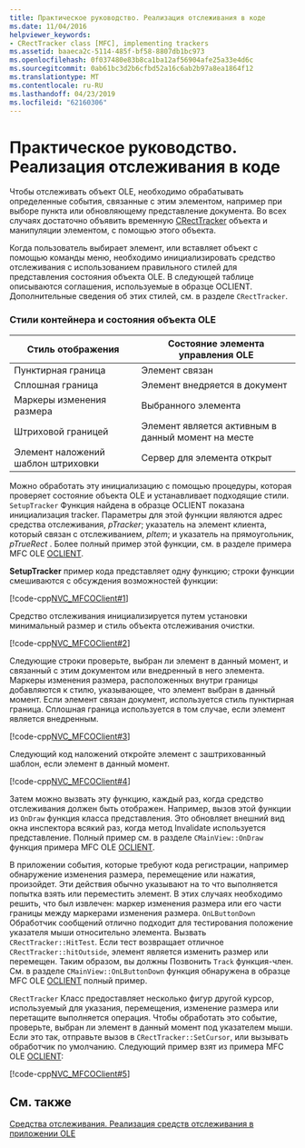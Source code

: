 ```yaml
---
title: Практическое руководство. Реализация отслеживания в коде
ms.date: 11/04/2016
helpviewer_keywords:
- CRectTracker class [MFC], implementing trackers
ms.assetid: baaeca2c-5114-485f-bf58-8807db1bc973
ms.openlocfilehash: 0f037480e83b8ca1ba12af56904afe25a33e4d6c
ms.sourcegitcommit: 0ab61bc3d2b6cfbd52a16c6ab2b97a8ea1864f12
ms.translationtype: MT
ms.contentlocale: ru-RU
ms.lasthandoff: 04/23/2019
ms.locfileid: "62160306"
---
```

# <a name="how-to-implement-tracking-in-your-code"></a>Практическое руководство. Реализация отслеживания в коде

Чтобы отслеживать объект OLE, необходимо обрабатывать определенные события, связанные с этим элементом, например при выборе пункта или обновляющему представление документа. Во всех случаях достаточно объявить временную [CRectTracker](../mfc/reference/crecttracker-class.md) объекта и манипуляции элементом, с помощью этого объекта.

Когда пользователь выбирает элемент, или вставляет объект с помощью команды меню, необходимо инициализировать средство отслеживания с использованием правильного стилей для представления состояния объекта OLE. В следующей таблице описываются соглашения, используемые в образце OCLIENT. Дополнительные сведения об этих стилей, см. в разделе `CRectTracker`.

### <a name="container-styles-and-states-of-the-ole-item"></a>Стили контейнера и состояния объекта OLE

|Стиль отображения|Состояние элемента управления OLE|
|---------------------|-----------------------|
|Пунктирная граница|Элемент связан|
|Сплошная граница|Элемент внедряется в документ|
|Маркеры изменения размера|Выбранного элемента|
|Штриховой границей|Элемент является активным в данный момент на месте|
|Элемент наложений шаблон штриховки|Сервер для элемента открыт|

Можно обработать эту инициализацию с помощью процедуры, которая проверяет состояние объекта OLE и устанавливает подходящие стили. `SetupTracker` Функция найдена в образце OCLIENT показана инициализация tracker. Параметры для этой функции являются адрес средства отслеживания, *pTracker*; указатель на элемент клиента, который связан с отслеживанием, *pItem*; и указатель на прямоугольник, *pTrueRect* . Более полный пример этой функции, см. в разделе примера MFC OLE [OCLIENT](../overview/visual-cpp-samples.md).

**SetupTracker** пример кода представляет одну функцию; строки функции смешиваются с обсуждения возможностей функции:

[!code-cpp[NVC_MFCOClient#1](../mfc/codesnippet/cpp/how-to-implement-tracking-in-your-code_1.cpp)]

Средство отслеживания инициализируется путем установки минимальный размер и стиль объекта отслеживания очистки.

[!code-cpp[NVC_MFCOClient#2](../mfc/codesnippet/cpp/how-to-implement-tracking-in-your-code_2.cpp)]

Следующие строки проверьте, выбран ли элемент в данный момент, и связанный с этим документом или внедренный в него элемента. Маркеры изменения размера, расположенных внутри границы добавляются к стилю, указывающее, что элемент выбран в данный момент. Если элемент связан документ, используется стиль пунктирная граница. Сплошная граница используется в том случае, если элемент является внедренным.

[!code-cpp[NVC_MFCOClient#3](../mfc/codesnippet/cpp/how-to-implement-tracking-in-your-code_3.cpp)]

Следующий код наложений откройте элемент с заштрихованный шаблон, если элемент в данный момент.

[!code-cpp[NVC_MFCOClient#4](../mfc/codesnippet/cpp/how-to-implement-tracking-in-your-code_4.cpp)]

Затем можно вызвать эту функцию, каждый раз, когда средство отслеживания должен быть отображен. Например, вызов этой функции из `OnDraw` функция класса представления. Это обновляет внешний вид окна инспектора всякий раз, когда метод Invalidate используется представление. Полный пример см. в разделе `CMainView::OnDraw` функция примера MFC OLE [OCLIENT](../overview/visual-cpp-samples.md).

В приложении события, которые требуют кода регистрации, например обнаружение изменения размера, перемещение или нажатия, произойдет. Эти действия обычно указывают на то что выполняется попытка взять или переместить элемент. В этих случаях необходимо решить, что был извлечен: маркер изменения размера или его части границы между маркерами изменения размера. `OnLButtonDown` Обработчик сообщений отлично подходит для тестирования положение указателя мыши относительно элемента. Вызвать `CRectTracker::HitTest`. Если тест возвращает отличное `CRectTracker::hitOutside`, элемент является изменить размер или перемещен. Таким образом, вы должны Позвонить `Track` функция-член. См. в разделе `CMainView::OnLButtonDown` функция обнаружена в образце MFC OLE [OCLIENT](../overview/visual-cpp-samples.md) полный пример.

`CRectTracker` Класс предоставляет несколько фигур другой курсор, используемый для указания, перемещения, изменение размера или перетащите выполняется операция. Чтобы обработать это событие, проверьте, выбран ли элемент в данный момент под указателем мыши. Если это так, отправьте вызов в `CRectTracker::SetCursor`, или вызывать обработчик по умолчанию. Следующий пример взят из примера MFC OLE [OCLIENT](../overview/visual-cpp-samples.md):

[!code-cpp[NVC_MFCOClient#5](../mfc/codesnippet/cpp/how-to-implement-tracking-in-your-code_5.cpp)]

## <a name="see-also"></a>См. также

[Средства отслеживания. Реализация средств отслеживания в приложении OLE](../mfc/trackers-implementing-trackers-in-your-ole-application.md)
